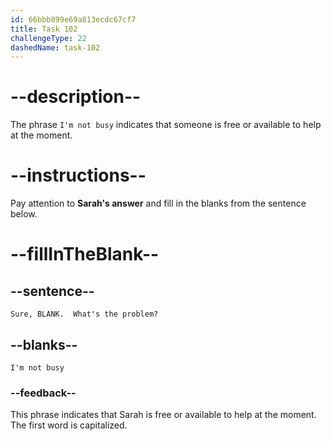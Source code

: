 ```yaml
---
id: 66bbb899e69a813ecdc67cf7
title: Task 102
challengeType: 22
dashedName: task-102
---
```


<!-- Audio Reference:
Sarah: Sure, I'm not busy. What's the problem? -->

# --description--

The phrase `I'm not busy` indicates that someone is free or available to help at the moment.

# --instructions--

Pay attention to **Sarah's answer** and fill in the blanks from the sentence below.

# --fillInTheBlank--

## --sentence--

`Sure, BLANK.  What's the problem?`

## --blanks--

`I'm not busy`

### --feedback--

This phrase indicates that Sarah is free or available to help at the moment. The first word is capitalized.
